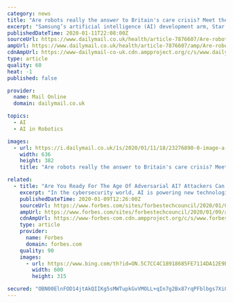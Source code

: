 ```yaml
---
category: news
title: "Are robots really the answer to Britain's care crisis? Meet the new generation of artificial humans"
excerpt: "Samsung’s artificial intelligence (AI) development arm, Star Labs ... With this unveiling, Samsung has made clear their intention – to create robots that will become part of our everyday lives. At the world’s biggest gadget show, called CES and held in Las Vegas last week, they launched Ballie: a yellow, spherical robot the size of ..."
publishedDateTime: 2020-01-11T22:08:00Z
sourceUrl: https://www.dailymail.co.uk/health/article-7876607/Are-robots-really-answer-Britains-care-crisis-Meet-new-generation-artificial-humans.html
ampUrl: https://www.dailymail.co.uk/health/article-7876607/amp/Are-robots-really-answer-Britains-care-crisis-Meet-new-generation-artificial-humans.html
cdnAmpUrl: https://www-dailymail-co-uk.cdn.ampproject.org/c/s/www.dailymail.co.uk/health/article-7876607/amp/Are-robots-really-answer-Britains-care-crisis-Meet-new-generation-artificial-humans.html
type: article
quality: 60
heat: -1
published: false

provider:
  name: Mail Online
  domain: dailymail.co.uk

topics:
  - AI
  - AI in Robotics

images:
  - url: https://i.dailymail.co.uk/1s/2020/01/11/18/23276890-0-image-a-86_1578766455809.jpg
    width: 636
    height: 382
    title: "Are robots really the answer to Britain's care crisis? Meet the new generation of artificial humans"

related:
  - title: "Are You Ready For The Age Of Adversarial AI? Attackers Can Leverage Artificial Intelligence Too"
    excerpt: "In the cybersecurity world, AI is powering new technologies to enhance the detection of malicious behavior and sophisticated threats. But what if attackers could exploit the very power of AI to launch new attacks?"
    publishedDateTime: 2020-01-09T12:26:00Z
    sourceUrl: https://www.forbes.com/sites/forbestechcouncil/2020/01/09/are-you-ready-for-the-age-of-adversarial-ai-attackers-can-leverage-artificial-intelligence-too/
    ampUrl: https://www.forbes.com/sites/forbestechcouncil/2020/01/09/are-you-ready-for-the-age-of-adversarial-ai-attackers-can-leverage-artificial-intelligence-too/amp/
    cdnAmpUrl: https://www-forbes-com.cdn.ampproject.org/c/s/www.forbes.com/sites/forbestechcouncil/2020/01/09/are-you-ready-for-the-age-of-adversarial-ai-attackers-can-leverage-artificial-intelligence-too/amp/
    type: article
    provider:
      name: Forbes
      domain: forbes.com
    quality: 90
    images:
      - url: https://www.bing.com/th?id=ON.5C7CC4C18918685FE7114DA12E9BAB5E
        width: 600
        height: 315

secured: "OBN00ElnFOD14jtAkQIIKg5sMWTupkGvVMOLL+qIn7g2Bx87rqPFblbgs7XiOSs1lOdingUZy+GYWJG7ITGC8eb5fUy1p9ssTc9/AkQLdp3aGcziZYN7w/wCVkY/uaxtXeRaAlIG7VjYgkpbBi0jcszjmhm3oJSxZR8NYQMzRGUoirOwrh5ZGuRl1SdBaeUmSXf1e3h1kbObLrfvfkUFwsM4aUeNaRpNHg6a+C9D3QQ4ig3/+isA6pIIhBJIrjrdgbpY2OQjjOB796JTVL0RWg==;HeYuoGu3QQUs29xGpwzS5Q=="
---
```


